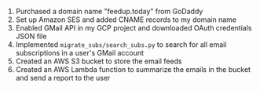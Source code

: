 1. Purchased a domain name "feedup.today" from GoDaddy
2. Set up Amazon SES and added CNAME records to my domain name
3. Enabled GMail API in my GCP project and downloaded OAuth credentials JSON file
4. Implemented `migrate_subs/search_subs.py` to search for all email subscriptions in a user's GMail account
5. Created an AWS S3 bucket to store the email feeds
6. Created an AWS Lambda function to summarize the emails in the bucket and send a report to the user